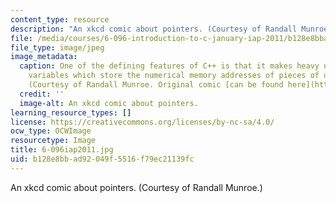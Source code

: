 ```yaml
---
content_type: resource
description: "An xkcd comic about pointers. (Courtesy of Randall Munroe.)\r\n"
file: /media/courses/6-096-introduction-to-c-january-iap-2011/b128e8bbad92049f5516f79ec21139fc_6-096iap2011.jpg
file_type: image/jpeg
image_metadata:
  caption: One of the defining features of C++ is that it makes heavy use of pointers,
    variables which store the numerical memory addresses of pieces of other data.
    (Courtesy of Randall Munroe. Original comic [can be found here](http://xkcd.com/138/).)
  credit: ''
  image-alt: An xkcd comic about pointers.
learning_resource_types: []
license: https://creativecommons.org/licenses/by-nc-sa/4.0/
ocw_type: OCWImage
resourcetype: Image
title: 6-096iap2011.jpg
uid: b128e8bb-ad92-049f-5516-f79ec21139fc
---
```

An xkcd comic about pointers. (Courtesy of Randall Munroe.)
